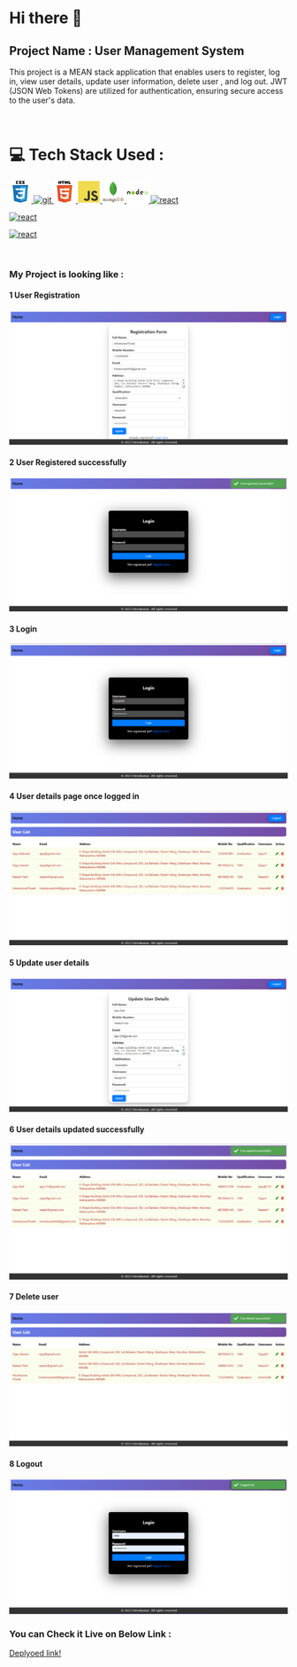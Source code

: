 # Hi there 👋

## Project Name : **User Management System**

This project is a MEAN stack application that enables users to register, log in, view user details, update user information, delete user , and log out. JWT (JSON Web Tokens) are utilized for authentication, ensuring secure access to the user's data.


</br>

# 💻 Tech Stack Used :


<p align="left"> <a href="https://www.w3schools.com/css/" target="_blank" rel="noreferrer"> <img src="https://raw.githubusercontent.com/devicons/devicon/master/icons/css3/css3-original-wordmark.svg" alt="css3" width="40" height="40"/> </a> <a href="https://git-scm.com/" target="_blank" rel="noreferrer"> <img src="https://www.vectorlogo.zone/logos/git-scm/git-scm-icon.svg" alt="git" width="40" height="40"/> </a> <a href="https://www.w3.org/html/" target="_blank" rel="noreferrer"> <img src="https://raw.githubusercontent.com/devicons/devicon/master/icons/html5/html5-original-wordmark.svg" alt="html5" width="40" height="40"/> </a> <a href="https://developer.mozilla.org/en-US/docs/Web/JavaScript" target="_blank" rel="noreferrer"> <img src="https://raw.githubusercontent.com/devicons/devicon/master/icons/javascript/javascript-original.svg" alt="javascript" width="40" height="40"/> </a> <a href="https://www.mongodb.com/" target="_blank" rel="noreferrer"> <img src="https://raw.githubusercontent.com/devicons/devicon/master/icons/mongodb/mongodb-original-wordmark.svg" alt="mongodb" width="40" height="40"/> </a> <a href="https://nodejs.org" target="_blank" rel="noreferrer"> <img src="https://raw.githubusercontent.com/devicons/devicon/master/icons/nodejs/nodejs-original-wordmark.svg" alt="nodejs" width="40" height="40"/> </a> <a href="https://reactjs.org/" target="_blank" rel="noreferrer"> <img src="https://img.shields.io/badge/Express.js-404D59?style=for-the-badge" alt="react" width="40" height="40"/> </a> 


<a href="https://reactjs.org/" target="_blank" rel="noreferrer"> <img src="https://img.shields.io/badge/Angular-DD0031?style=for-the-badge&logo=angular&logoColor=white" alt="react" width="40" height="40"/> </a> 

<a href="https://reactjs.org/" target="_blank" rel="noreferrer"> <img src="https://img.shields.io/badge/TypeScript-007ACC?style=for-the-badge&logo=typescript&logoColor=white" alt="react" width="40" height="40"/> </a> 
</p>
</br>

### My Project is looking like :

#### 1 User Registration
![Web Site Image](./Images/Registration_form.png)

#### 2 User Registered successfully
![Web Site Image](./Images/Registartion_success.png)

#### 3 Login
![Web Site Image](./Images/login.png)

#### 4 User details page once logged in
![Web Site Image](./Images/userdetails.png)

#### 5 Update user details
![Web Site Image](./Images/updateuser.png)

#### 6 User details updated successfully
![Web Site Image](./Images/userupdatedsuccesfully.png)

#### 7 Delete user
![Web Site Image](./Images/userdeleted.png)

#### 8 Logout
![Web Site Image](./Images/loggedout.png)




### You can Check it Live on Below Link :

[Deplyoed link!](https://user-management-system-iszg-8m6p73vql-hirenht40.vercel.app/)
